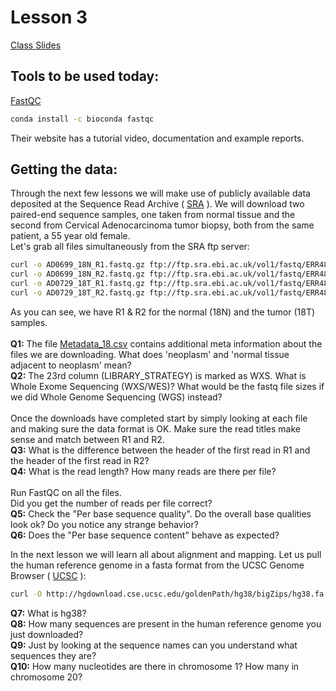 # Lesson 3
[Class Slides](Lecture3_2025.pdf)

## Tools to be used today:
[FastQC](https://www.bioinformatics.babraham.ac.uk/projects/fastqc/)
```bash
conda install -c bioconda fastqc
```
Their website has a tutorial video, documentation and example reports.
 
## Getting the data:
Through the next few lessons we will make use of publicly available data deposited at the Sequence Read Archive ( [SRA](https://www.ncbi.nlm.nih.gov/sra/?term=ERS5326207) ). We will download two paired-end sequence samples, one taken from normal tissue and the second from Cervical Adenocarcinoma tumor biopsy, both from the same patient, a 55 year old female. </br>
Let's grab all files simultaneously from the SRA ftp server:
```bash
curl -o AD0699_18N_R1.fastq.gz ftp://ftp.sra.ebi.ac.uk/vol1/fastq/ERR483/007/ERR4833597/ERR4833597_1.fastq.gz &
curl -o AD0699_18N_R2.fastq.gz ftp://ftp.sra.ebi.ac.uk/vol1/fastq/ERR483/007/ERR4833597/ERR4833597_2.fastq.gz &
curl -o AD0729_18T_R1.fastq.gz ftp://ftp.sra.ebi.ac.uk/vol1/fastq/ERR483/001/ERR4833621/ERR4833621_1.fastq.gz &
curl -o AD0729_18T_R2.fastq.gz ftp://ftp.sra.ebi.ac.uk/vol1/fastq/ERR483/001/ERR4833621/ERR4833621_2.fastq.gz &
```
As you can see, we have R1 & R2 for the normal (18N) and the tumor (18T) samples. </br></br>
**Q1:** The file [Metadata_18.csv](Metadata_18.csv) contains additional meta information about the files we are downloading. What does 'neoplasm' and 'normal tissue adjacent to neoplasm' mean? </br>
**Q2:** The 23rd column (LIBRARY_STRATEGY) is marked as WXS. What is Whole Exome Sequencing (WXS/WES)? What would be the fastq file sizes if we did Whole Genome Sequencing (WGS) instead?</br></br>
Once the downloads have completed start by simply looking at each file and making sure the data format is OK. Make sure the read titles make sense and match between R1 and R2.</br>
**Q3:** What is the difference between the header of the first read in R1 and the header of the first read in R2?</br>
**Q4:** What is the read length? How many reads are there per file?</br></br>
Run FastQC on all the files.</br>
Did you get the number of reads per file correct?</br>
**Q5:** Check the "Per base sequence quality". Do the overall base qualities look ok? Do you notice any strange behavior?</br>
**Q6:** Does the "Per base sequence content" behave as expected?</br>

In the next lesson we will learn all about alignment and mapping. Let us pull the human reference genome in a fasta format from the UCSC Genome Browser ( [UCSC](http://hgdownload.soe.ucsc.edu/downloads.html#human) ):
```bash
curl -O http://hgdownload.cse.ucsc.edu/goldenPath/hg38/bigZips/hg38.fa.gz
```
**Q7:** What is hg38?</br>
**Q8:** How many sequences are present in the human reference genome you just downloaded?</br>
**Q9:** Just by looking at the sequence names can you understand what sequences they are?</br>
**Q10:** How many nucleotides are there in chromosome 1? How many in chromosome 20?